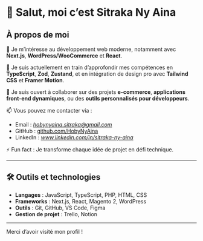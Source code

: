 # 👋 Salut, moi c’est Sitraka Ny Aina

## À propos de moi

👀 Je m’intéresse au développement web moderne, notamment avec **Next.js**, **WordPress/WooCommerce** et **React**.
 
🌱 Je suis actuellement en train d’approfondir mes compétences en **TypeScript**, **Zod**, **Zustand**, et en intégration de design pro avec **Tailwind CSS** et **Framer Motion**.

💞️ Je suis ouvert à collaborer sur des projets **e-commerce**, **applications front-end dynamiques**, ou des **outils personnalisés pour développeurs**.

📫 Vous pouvez me contacter via :  
   - Email : *hobynyaina.sitraka@gmail.com*  
   - GitHub : [github.com/HobyNyAina](https://github.com/HobyNyAina)  
   - LinkedIn : *www.linkedin.com/in/sitraka-ny-aina*

⚡ Fun fact : Je transforme chaque idée de projet en défi technique.

---

## 🛠️ Outils et technologies

- **Langages** : JavaScript, TypeScript, PHP, HTML, CSS  
- **Frameworks** : Next.js, React, Magento 2, WordPress  
- **Outils** : Git, GitHub, VS Code, Figma
- **Gestion de projet** : Trello, Notion  

---

Merci d’avoir visité mon profil !
